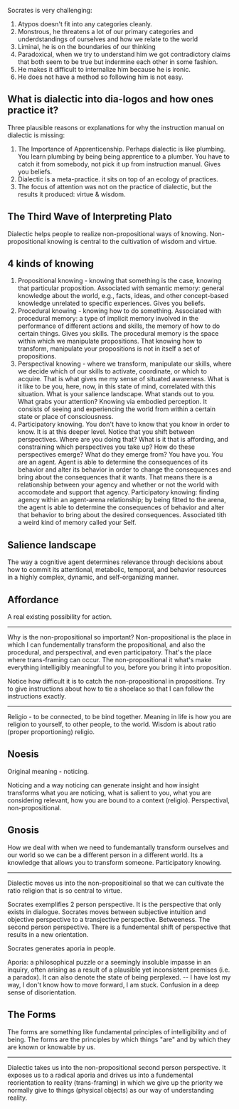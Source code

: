 
Socrates is very challenging:
1. Atypos doesn't fit into any categories cleanly.
2. Monstrous, he threatens a lot of our primary categories and underdstandings of ourselves and how we relate to the world
3. Liminal, he is on the boundaries of our thinking
4. Paradoxical, when we try to understand him we got contradictory claims that both seem to be true but indermine each other in some fashion.
5. He makes it difficult to internalize him because he is ironic.
6. He does not have a method so following him is not easy.

## What is dialectic into dia-logos and how ones practice it?

Three plausible reasons or explanations for why the instruction manual on dialectic is missing:
1. The Importance of Apprenticenship. Perhaps dialectic is like plumbing. You learn plumbing by being being apprentice to a plumber. You have to catch it from somebody, not pick it up from instruction manual. Gives you beliefs.
2. Dialectic is a meta-practice. it sits on top of an ecology of practices.
3. The focus of attention was not on the practice of dialectic, but the results it produced: virtue & wisdom.


## The Third Wave of Interpreting Plato

 Dialectic helps people to realize non-propositional ways of knowing. 
 Non-propositional knowing is central to the cultivation of wisdom and virtue.

## 4 kinds of knowing

1. Propositional knowing - knowing that something is the case, knowing that particular proposition. Associated with semantic memory: general knowledge about the world, e.g., facts, ideas, and other concept-based knowledge unrelated to specific experiences. Gives you beliefs.
2. Procedural knowing - knowing how to do something. Associated with procedural memory: a type of implicit memory involved in the performance of different actions and skills, the memory of how to do certain things. Gives you skills. The procedural memory is the space within which we manipulate propositions. That knowing how to transform, manipulate your propositions is not in itself a set of propositions.
3. Perspectival knowing - where we transform, manipulate our skills, where we decide which of our skills to activate, coordinate, or which to acquire. That is what gives me my sense of situated awareness. What is it like to be you, here, now, in this state of mind, correlated with this situation. What is your salience landscape. What stands out to you. What grabs your attention? Knowing via embodied perception. It consists of seeing and experiencing the world from within a certain state or place of consciousness.
4. Participatory knowing. You don't have to know that you know in order to know. It is at this deeper level. Notice that you shift between perspectives. Where are you doing that? What is it that is affording, and constraining which perspectives you take up? How do these perspectives emerge? What do they emerge from? You have you. You are an agent. Agent is able to determine the consequences of its behavior and alter its behavior in order to change the consequences and bring about the consequences that it wants. That means there is a relationship between your agency and whether or not the world with accomodate and support that agency. Participatory knowing: finding agency within an agent-arena relationship; by being fitted to the arena, the agent is able to determine the consequences of behavior and alter that behavior to bring about the desired consequences. Associated tith a weird kind of memory called your Self.


## Salience landscape

The way a cognitive agent determines relevance through decisions about how to commit its attentional, metabolic, temporal, and behavior resources in a highly complex, dynamic, and self-organizing manner.

## Affordance
A real existing possibility for action.

---


Why  is the non-propositional so important? Non-propositional is the place in which I can fundementally transform the propositional, and also the procedural, and perspectival, and even participatory. That's the place where trans-framing can occur. The non-propositional it what's make everything intelligibly meaningful to you, before you bring it into proposition.

Notice how difficult it is to catch the non-propositional in propositions. Try to give instructions about how to tie a shoelace so that I can follow the instructions exactly.

---

Religio - to be connected, to be bind together. Meaning in life is how you are religion to yourself, to other people, to the world. Wisdom is about ratio (proper proportioning) religio.

## Noesis

Original meaning - noticing.

Noticing and a way noticing can generate insight and how insight transforms what you are noticing, what is salient to you, what you are considering relevant, how you are bound to a context (religio). Perspectival, non-propositional.

## Gnosis

How we deal with when we need to fundemantally transform ourselves and our world so we can be a different person in a different world. Its a knowledge that allows you to transform someone. Participatory knowing.

----

Dialectic moves us into the non-propositioinal so that we can cultivate the ratio religion that is so central to virtue.



Socrates exemplifies 2 person perspective. It is the perspective that only exists in dialogue. Socrates moves between subjective intuition and objective perspective to a transjective perspective. Betweeness. The second person perspective. There is a fundemental shift of perspective that results in a new orientation. 

Socrates generates aporia in people.

Aporia: a philosophical puzzle or a seemingly insoluble impasse in an inquiry, often arising as a result of a plausible yet inconsistent premises (i.e. a paradox). It can also denote the state of being perplexed. -- I have lost my way, I don't know how to move forward, I am stuck. Confusion in a deep sense of disorientation.

## The Forms 

The forms are something like fundamental principles of intelligibility and of being. The forms are the principles by which things "are" and by which they are known or knowable by us.

--- 

Dialectic takes us into the non-propositional second person perspective. It exposes us to a radical aporia and drives us into a fundemental reorientation to reality (trans-framing) in which we give up the priority we normally give to things (physical objects) as our way of understanding reality.